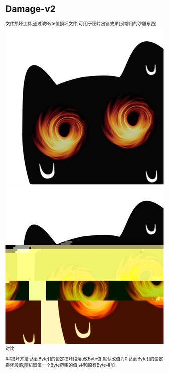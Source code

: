 # Damage-v2
文件损坏工具,通过改Byte值损坏文件,可用于图片出错效果(没啥用的沙雕东西)
![Alt text](image/Oldpicture.png)
![Alt text](image/Newpicture.png)
对比

##损坏方法
达到Byte[]的设定损坏段落,改Byte值,默认改值为0
达到Byte[]的设定损坏段落,随机取值一个Byte范围的值,并和原有Byte相加
